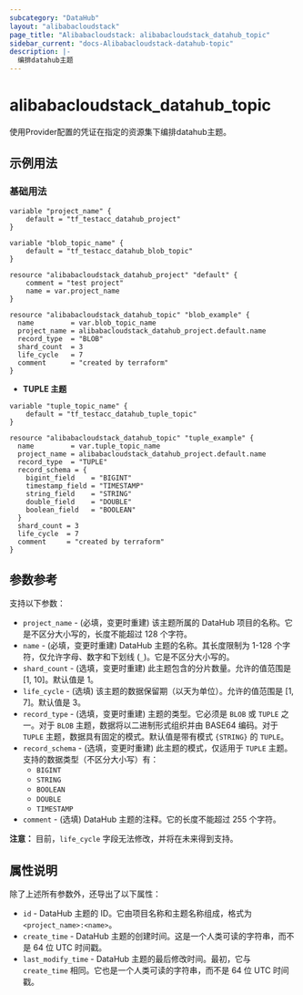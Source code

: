 ```yaml
---
subcategory: "DataHub"
layout: "alibabacloudstack"
page_title: "Alibabacloudstack: alibabacloudstack_datahub_topic"
sidebar_current: "docs-Alibabacloudstack-datahub-topic"
description: |- 
  编排datahub主题
---
```


# alibabacloudstack_datahub_topic

使用Provider配置的凭证在指定的资源集下编排datahub主题。

## 示例用法

### 基础用法


```hcl
variable "project_name" {
    default = "tf_testacc_datahub_project"
}

variable "blob_topic_name" {
    default = "tf_testacc_datahub_blob_topic"
}

resource "alibabacloudstack_datahub_project" "default" {
    comment = "test project"
    name = var.project_name
}

resource "alibabacloudstack_datahub_topic" "blob_example" {
  name         = var.blob_topic_name
  project_name = alibabacloudstack_datahub_project.default.name
  record_type  = "BLOB"
  shard_count  = 3
  life_cycle   = 7
  comment      = "created by terraform"
}
```

- **TUPLE 主题**

```hcl
variable "tuple_topic_name" {
    default = "tf_testacc_datahub_tuple_topic"
}

resource "alibabacloudstack_datahub_topic" "tuple_example" {
  name         = var.tuple_topic_name
  project_name = alibabacloudstack_datahub_project.default.name
  record_type  = "TUPLE"
  record_schema = {
    bigint_field    = "BIGINT"
    timestamp_field = "TIMESTAMP"
    string_field    = "STRING"
    double_field    = "DOUBLE"
    boolean_field   = "BOOLEAN"
  }
  shard_count = 3
  life_cycle  = 7
  comment     = "created by terraform"
}
```

## 参数参考

支持以下参数：

* `project_name` - (必填，变更时重建) 该主题所属的 DataHub 项目的名称。它是不区分大小写的，长度不能超过 128 个字符。
* `name` - (必填，变更时重建) DataHub 主题的名称。其长度限制为 1-128 个字符，仅允许字母、数字和下划线 (`_`)。它是不区分大小写的。
* `shard_count` - (选填，变更时重建) 此主题包含的分片数量。允许的值范围是 [1, 10]。默认值是 1。
* `life_cycle` - (选填) 该主题的数据保留期（以天为单位）。允许的值范围是 [1, 7]。默认值是 3。
* `record_type` - (选填，变更时重建) 主题的类型。它必须是 `BLOB` 或 `TUPLE` 之一。对于 `BLOB` 主题，数据将以二进制形式组织并由 BASE64 编码。对于 `TUPLE` 主题，数据具有固定的模式。默认值是带有模式 `{STRING}` 的 `TUPLE`。
* `record_schema` - (选填，变更时重建) 此主题的模式，仅适用于 `TUPLE` 主题。支持的数据类型（不区分大小写）有：
  - `BIGINT`
  - `STRING`
  - `BOOLEAN`
  - `DOUBLE`
  - `TIMESTAMP`
* `comment` - (选填) DataHub 主题的注释。它的长度不能超过 255 个字符。

**注意：** 目前，`life_cycle` 字段无法修改，并将在未来得到支持。

## 属性说明

除了上述所有参数外，还导出了以下属性：

* `id` - DataHub 主题的 ID。它由项目名称和主题名称组成，格式为 `<project_name>:<name>`。
* `create_time` - DataHub 主题的创建时间。这是一个人类可读的字符串，而不是 64 位 UTC 时间戳。
* `last_modify_time` - DataHub 主题的最后修改时间。最初，它与 `create_time` 相同。它也是一个人类可读的字符串，而不是 64 位 UTC 时间戳。